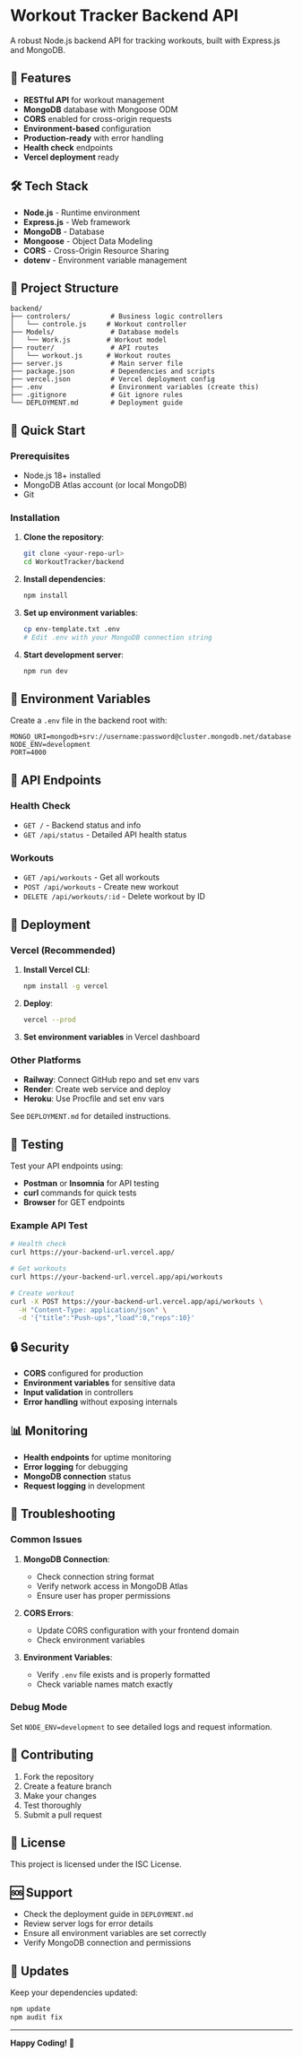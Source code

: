 # Workout Tracker Backend API

A robust Node.js backend API for tracking workouts, built with Express.js and MongoDB.

## 🚀 Features

- **RESTful API** for workout management
- **MongoDB** database with Mongoose ODM
- **CORS** enabled for cross-origin requests
- **Environment-based** configuration
- **Production-ready** with error handling
- **Health check** endpoints
- **Vercel deployment** ready

## 🛠️ Tech Stack

- **Node.js** - Runtime environment
- **Express.js** - Web framework
- **MongoDB** - Database
- **Mongoose** - Object Data Modeling
- **CORS** - Cross-Origin Resource Sharing
- **dotenv** - Environment variable management

## 📁 Project Structure

```
backend/
├── controlers/          # Business logic controllers
│   └── controle.js     # Workout controller
├── Models/              # Database models
│   └── Work.js         # Workout model
├── router/              # API routes
│   └── workout.js      # Workout routes
├── server.js            # Main server file
├── package.json         # Dependencies and scripts
├── vercel.json          # Vercel deployment config
├── .env                 # Environment variables (create this)
├── .gitignore           # Git ignore rules
└── DEPLOYMENT.md        # Deployment guide
```

## 🚀 Quick Start

### Prerequisites

- Node.js 18+ installed
- MongoDB Atlas account (or local MongoDB)
- Git

### Installation

1. **Clone the repository**:
   ```bash
   git clone <your-repo-url>
   cd WorkoutTracker/backend
   ```

2. **Install dependencies**:
   ```bash
   npm install
   ```

3. **Set up environment variables**:
   ```bash
   cp env-template.txt .env
   # Edit .env with your MongoDB connection string
   ```

4. **Start development server**:
   ```bash
   npm run dev
   ```

## 🔧 Environment Variables

Create a `.env` file in the backend root with:

```env
MONGO_URI=mongodb+srv://username:password@cluster.mongodb.net/database
NODE_ENV=development
PORT=4000
```

## 📡 API Endpoints

### Health Check
- `GET /` - Backend status and info
- `GET /api/status` - Detailed API health status

### Workouts
- `GET /api/workouts` - Get all workouts
- `POST /api/workouts` - Create new workout
- `DELETE /api/workouts/:id` - Delete workout by ID

## 🚀 Deployment

### Vercel (Recommended)

1. **Install Vercel CLI**:
   ```bash
   npm install -g vercel
   ```

2. **Deploy**:
   ```bash
   vercel --prod
   ```

3. **Set environment variables** in Vercel dashboard

### Other Platforms

- **Railway**: Connect GitHub repo and set env vars
- **Render**: Create web service and deploy
- **Heroku**: Use Procfile and set env vars

See `DEPLOYMENT.md` for detailed instructions.

## 🧪 Testing

Test your API endpoints using:

- **Postman** or **Insomnia** for API testing
- **curl** commands for quick tests
- **Browser** for GET endpoints

### Example API Test

```bash
# Health check
curl https://your-backend-url.vercel.app/

# Get workouts
curl https://your-backend-url.vercel.app/api/workouts

# Create workout
curl -X POST https://your-backend-url.vercel.app/api/workouts \
  -H "Content-Type: application/json" \
  -d '{"title":"Push-ups","load":0,"reps":10}'
```

## 🔒 Security

- **CORS** configured for production
- **Environment variables** for sensitive data
- **Input validation** in controllers
- **Error handling** without exposing internals

## 📊 Monitoring

- **Health endpoints** for uptime monitoring
- **Error logging** for debugging
- **MongoDB connection** status
- **Request logging** in development

## 🐛 Troubleshooting

### Common Issues

1. **MongoDB Connection**:
   - Check connection string format
   - Verify network access in MongoDB Atlas
   - Ensure user has proper permissions

2. **CORS Errors**:
   - Update CORS configuration with your frontend domain
   - Check environment variables

3. **Environment Variables**:
   - Verify `.env` file exists and is properly formatted
   - Check variable names match exactly

### Debug Mode

Set `NODE_ENV=development` to see detailed logs and request information.

## 🤝 Contributing

1. Fork the repository
2. Create a feature branch
3. Make your changes
4. Test thoroughly
5. Submit a pull request

## 📄 License

This project is licensed under the ISC License.

## 🆘 Support

- Check the deployment guide in `DEPLOYMENT.md`
- Review server logs for error details
- Ensure all environment variables are set correctly
- Verify MongoDB connection and permissions

## 🔄 Updates

Keep your dependencies updated:

```bash
npm update
npm audit fix
```

---

**Happy Coding! 🎉**
